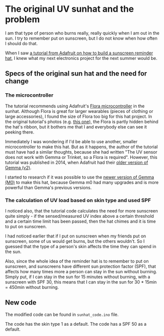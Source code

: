 # The original UV sunhat and the problem

I am that type of person who burns really, really quickly when I am out in the sun.
I try to remember put on sunscreen, but I do not know when how often I should do that.

When I saw [a tutorial from Adafruit on how to build a sunscreen reminder hat](https://learn.adafruit.com/sunscreen-reminder-hat?view=all), I knew what my next electronics project for the next summer would be.

## Specs of the original sun hat and the need for change

### The microcontroller
The tutorial recommends using Adafruit's [Flora microcontroller](https://www.adafruit.com/product/659) in the sunhat. Although Flora is great for larger wearables (pieces of clothing or large accessories), I found the size of Flora too big for this hat project. In the original tutorial's photos (e.g. [this one](https://learn.adafruit.com/assets/18327)), the Flora is partly hidden behind the hat's ribbon, but it bothers me that I and everybody else can see it peeking there.

Immediately I was wondering if I'd be able to use another, smaller microcontroller to make this hat. But as it happens, the author of the tutorial must have had a similar thoughts, because she had written "The UV sensor does not work with Gemma or Trinket, so a Flora is required". However, this tutorial was published in 2014, when Adafruit had their [older version of Gemma (v2)](https://www.adafruit.com/product/1222).

I started to research if it was possible to use the [newer version of Gemma (M0)](https://www.adafruit.com/product/3501) to make this hat, because Gemma m0 had many upgrades and is more powerful than Gemma's previous versions.

### The calculation of UV load based on skin type and used SPF
I noticed also, that the tutorial code calculates the need for more sunscreen quite simply - if the sensed/measured UV index above a certain threshold and a certain time limit has been passed, then the hat chimes and it is time to put on sunscreen.

I had noticed earlier that if I put on sunscreen when my friends put on sunscreen, some of us would get burns, but the others wouldn't. So I guessed that the type of a person's skin affects the time they can spend in the sun.

Also, since the whole idea of the reminder hat is to remember to put on sunscreen, and sunscreens have different sun protection factor (SPF), that affects how many times more a person can stay in the sun without burning. Simply put, if I can stay in the sun for 15 minutes without burning, with a sunscreen with SPF 30, this means that I can stay in the sun for 30 * 15min = 450min without burning.

## New code
The modified code can be found in `sunhat_code.ino` file.

The code has the skin type 1 as a default.
The code has a SPF 50 as a default.